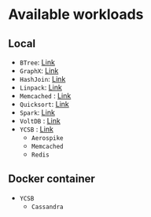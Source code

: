 # Available workloads
## Local
- `BTree`: [Link](https://github.com/cosmos041389/workload-kkc/blob/master/docs/DOC_btree.md)
- `GraphX`: [Link](https://github.com/cosmos041389/workload-kkc/blob/master/docs/DOC_graphx.md)
- `HashJoin`: [Link](https://github.com/cosmos041389/workload-kkc/blob/master/docs/DOC_hashjoin.md)
- `Linpack`: [Link](https://github.com/cosmos041389/workload-kkc/blob/master/docs/DOC_linpack.md)
- `Memcached` : [Link](https://github.com/cosmos041389/workload-kkc/blob/master/docs/DOC_memcached.md)
- `Quicksort`: [Link](https://github.com/cosmos041389/workload-kkc/blob/master/docs/DOC_quicksort.md)
- `Spark`: [Link](https://github.com/cosmos041389/workload-kkc/blob/master/docs/DOC_spark.md)
- `VoltDB` : [Link](https://github.com/cosmos041389/workload-kkc/blob/master/docs/DOC_voltdb.md)
- `YCSB` : [Link](https://github.com/cosmos041389/workload-kkc/blob/master/docs/DOC_ycsb.md)
  - `Aerospike`
  - `Memcached`
  - `Redis`
## Docker container
- `YCSB`
  - `Cassandra`